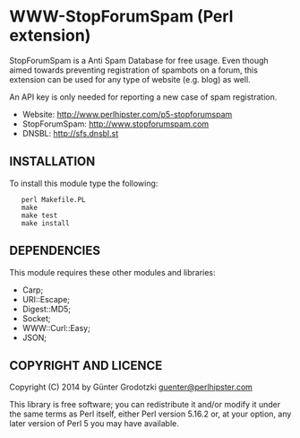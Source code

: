 WWW-StopForumSpam (Perl extension)
==================================

StopForumSpam is a Anti Spam Database for free usage. Even though aimed towards
preventing registration of spambots on a forum, this extension can be used for
any type of website (e.g. blog) as well.

An API key is only needed for reporting a new case of spam registration.

* Website: http://www.perlhipster.com/p5-stopforumspam
* StopForumSpam: http://www.stopforumspam.com
* DNSBL: http://sfs.dnsbl.st

INSTALLATION
------------

To install this module type the following:

```
   perl Makefile.PL
   make
   make test
   make install
```

DEPENDENCIES
------------

This module requires these other modules and libraries:

* Carp;
* URI::Escape;
* Digest::MD5;
* Socket;
* WWW::Curl::Easy;
* JSON;

COPYRIGHT AND LICENCE
---------------------

Copyright (C) 2014 by Günter Grodotzki <guenter@perlhipster.com>

This library is free software; you can redistribute it and/or modify
it under the same terms as Perl itself, either Perl version 5.16.2 or,
at your option, any later version of Perl 5 you may have available.